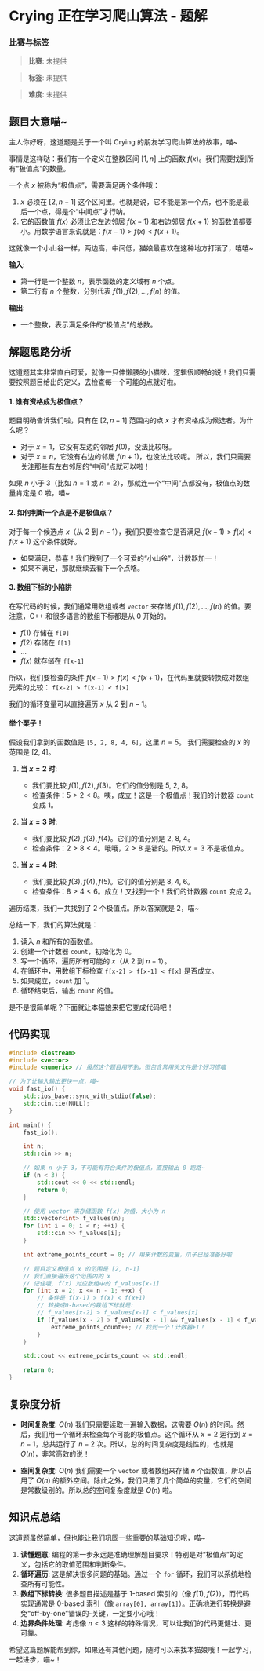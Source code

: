 # Crying 正在学习爬山算法 - 题解

### 比赛与标签
> **比赛**: 未提供

> **标签**: 未提供

> **难度**: 未提供

## 题目大意喵~

主人你好呀，这道题是关于一个叫 Crying 的朋友学习爬山算法的故事，喵~

事情是这样哒：我们有一个定义在整数区间 $[1, n]$ 上的函数 $f(x)$。我们需要找到所有“极值点”的数量。

一个点 $x$ 被称为“极值点”，需要满足两个条件哦：
1.  $x$ 必须在 $[2, n-1]$ 这个区间里。也就是说，它不能是第一个点，也不能是最后一个点，得是个“中间点”才行呐。
2.  它的函数值 $f(x)$ 必须比它左边邻居 $f(x-1)$ 和右边邻居 $f(x+1)$ 的函数值都要小。用数学语言来说就是：$f(x-1) > f(x) < f(x+1)$。

这就像一个小山谷一样，两边高，中间低，猫娘最喜欢在这种地方打滚了，嘻嘻~

**输入**:
- 第一行是一个整数 $n$，表示函数的定义域有 $n$ 个点。
- 第二行有 $n$ 个整数，分别代表 $f(1), f(2), \dots, f(n)$ 的值。

**输出**:
- 一个整数，表示满足条件的“极值点”的总数。

## 解题思路分析

这道题其实非常直白可爱，就像一只伸懒腰的小猫咪，逻辑很顺畅的说！我们只需要按照题目给出的定义，去检查每一个可能的点就好啦。

#### 1. 谁有资格成为极值点？

题目明确告诉我们啦，只有在 $[2, n-1]$ 范围内的点 $x$ 才有资格成为候选者。为什么呢？
- 对于 $x=1$，它没有左边的邻居 $f(0)$，没法比较呀。
- 对于 $x=n$，它没有右边的邻居 $f(n+1)$，也没法比较呢。
所以，我们只需要关注那些有左右邻居的“中间”点就可以啦！

如果 $n$ 小于 3（比如 $n=1$ 或 $n=2$），那就连一个“中间”点都没有，极值点的数量肯定是 0 啦，喵~

#### 2. 如何判断一个点是不是极值点？

对于每一个候选点 $x$（从 $2$ 到 $n-1$），我们只要检查它是否满足 $f(x-1) > f(x) < f(x+1)$ 这个条件就好。
- 如果满足，恭喜！我们找到了一个可爱的“小山谷”，计数器加一！
- 如果不满足，那就继续去看下一个点咯。

#### 3. 数组下标的小陷阱

在写代码的时候，我们通常用数组或者 `vector` 来存储 $f(1), f(2), \dots, f(n)$ 的值。要注意，C++ 和很多语言的数组下标都是从 0 开始的。
- $f(1)$ 存储在 `f[0]`
- $f(2)$ 存储在 `f[1]`
- ...
- $f(x)$ 就存储在 `f[x-1]`

所以，我们要检查的条件 $f(x-1) > f(x) < f(x+1)$，在代码里就要转换成对数组元素的比较：
`f[x-2] > f[x-1] < f[x]`

我们的循环变量可以直接遍历 $x$ 从 $2$ 到 $n-1$。

#### 举个栗子！

假设我们拿到的函数值是 `[5, 2, 8, 4, 6]`，这里 $n=5$。
我们需要检查的 $x$ 的范围是 $[2, 4]$。

1.  **当 $x=2$ 时**:
    - 我们要比较 $f(1), f(2), f(3)$。它们的值分别是 5, 2, 8。
    - 检查条件：$5 > 2 < 8$。咦，成立！这是一个极值点！我们的计数器 `count` 变成 1。

2.  **当 $x=3$ 时**:
    - 我们要比较 $f(2), f(3), f(4)$。它们的值分别是 2, 8, 4。
    - 检查条件：$2 > 8 < 4$。哦哦，$2 > 8$ 是错的。所以 $x=3$ 不是极值点。

3.  **当 $x=4$ 时**:
    - 我们要比较 $f(3), f(4), f(5)$。它们的值分别是 8, 4, 6。
    - 检查条件：$8 > 4 < 6$。成立！又找到一个！我们的计数器 `count` 变成 2。

遍历结束，我们一共找到了 2 个极值点。所以答案就是 2，喵~

总结一下，我们的算法就是：
1.  读入 $n$ 和所有的函数值。
2.  创建一个计数器 `count`，初始化为 0。
3.  写一个循环，遍历所有可能的 $x$（从 $2$ 到 $n-1$）。
4.  在循环中，用数组下标检查 `f[x-2] > f[x-1] < f[x]` 是否成立。
5.  如果成立，`count` 加 1。
6.  循环结束后，输出 `count` 的值。

是不是很简单呢？下面就让本猫娘来把它变成代码吧！

## 代码实现

```cpp
#include <iostream>
#include <vector>
#include <numeric> // 虽然这个题目用不到，但包含常用头文件是个好习惯喵

// 为了让输入输出更快一点，喵~
void fast_io() {
    std::ios_base::sync_with_stdio(false);
    std::cin.tie(NULL);
}

int main() {
    fast_io();

    int n;
    std::cin >> n;

    // 如果 n 小于 3，不可能有符合条件的极值点，直接输出 0 跑路~
    if (n < 3) {
        std::cout << 0 << std::endl;
        return 0;
    }

    // 使用 vector 来存储函数 f(x) 的值，大小为 n
    std::vector<int> f_values(n);
    for (int i = 0; i < n; ++i) {
        std::cin >> f_values[i];
    }

    int extreme_points_count = 0; // 用来计数的变量，爪子已经准备好啦

    // 题目定义极值点 x 的范围是 [2, n-1]
    // 我们直接遍历这个范围内的 x
    // 记住哦, f(x) 对应数组中的 f_values[x-1]
    for (int x = 2; x <= n - 1; ++x) {
        // 条件是 f(x-1) > f(x) < f(x+1)
        // 转换成0-based的数组下标就是:
        // f_values[x-2] > f_values[x-1] < f_values[x]
        if (f_values[x - 2] > f_values[x - 1] && f_values[x - 1] < f_values[x]) {
            extreme_points_count++; // 找到一个！计数器+1！
        }
    }

    std::cout << extreme_points_count << std::endl;

    return 0;
}
```

## 复杂度分析

- **时间复杂度**: $O(n)$
  我们只需要读取一遍输入数据，这需要 $O(n)$ 的时间。然后，我们用一个循环来检查每个可能的极值点。这个循环从 $x=2$ 运行到 $x=n-1$，总共运行了 $n-2$ 次。所以，总的时间复杂度是线性的，也就是 $O(n)$，非常高效的说！

- **空间复杂度**: $O(n)$
  我们需要一个 `vector` 或者数组来存储 $n$ 个函数值，所以占用了 $O(n)$ 的额外空间。除此之外，我们只用了几个简单的变量，它们的空间是常数级别的。所以总的空间复杂度就是 $O(n)$ 啦。

## 知识点总结

这道题虽然简单，但也能让我们巩固一些重要的基础知识呢，喵~

1.  **读懂题意**: 编程的第一步永远是准确理解题目要求！特别是对“极值点”的定义，包括它的取值范围和判断条件。
2.  **循环遍历**: 这是解决很多问题的基础。通过一个 `for` 循环，我们可以系统地检查所有可能性。
3.  **数组下标转换**: 很多题目描述是基于 1-based 索引的（像 $f(1), f(2)$），而代码实现通常是 0-based 索引（像 `array[0], array[1]`）。正确地进行转换是避免“off-by-one”错误的-关键，一定要小心哦！
4.  **边界条件处理**: 考虑像 $n<3$ 这样的特殊情况，可以让我们的代码更健壮、更可靠。

希望这篇题解能帮到你，如果还有其他问题，随时可以来找本猫娘哦！一起学习，一起进步，喵~！